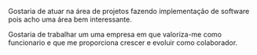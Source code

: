 Gostaria de atuar na área de projetos fazendo implementação de software 
pois acho uma área bem interessante.

Gostaria de trabalhar um uma empresa em que valoriza-me como funcionario 
e que me proporciona crescer e evoluir como colaborador.
